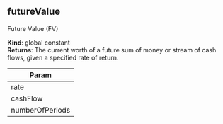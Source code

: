 
## futureValue 
Future Value (FV)

**Kind**: global constant  
**Returns**: The current worth of a future sum of money or stream of
 cash flows, given a specified rate of return.  

| Param |
| --- |
| rate | 
| cashFlow | 
| numberOfPeriods | 


